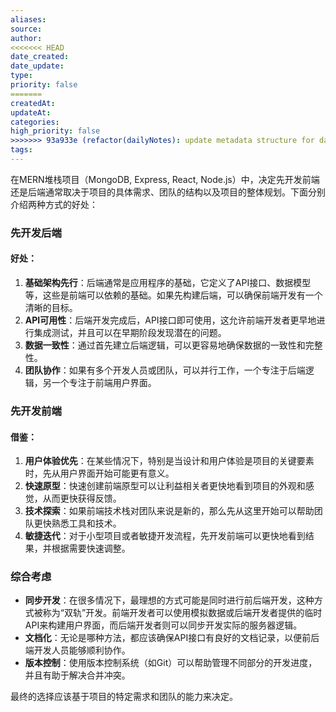 ```yaml
---
aliases: 
source: 
author: 
<<<<<<< HEAD
date_created: 
date_update: 
type: 
priority: false
=======
createdAt: 
updateAt: 
categories: 
high_priority: false
>>>>>>> 93a933e (refactor(dailyNotes): update metadata structure for daily notes)
tags:
---
```


在MERN堆栈项目（MongoDB, Express, React, Node.js）中，决定先开发前端还是后端通常取决于项目的具体需求、团队的结构以及项目的整体规划。下面分别介绍两种方式的好处：

### 先开发后端

#### 好处：
1. **基础架构先行**：后端通常是应用程序的基础，它定义了API接口、数据模型等，这些是前端可以依赖的基础。如果先构建后端，可以确保前端开发有一个清晰的目标。
2. **API可用性**：后端开发完成后，API接口即可使用，这允许前端开发者更早地进行集成测试，并且可以在早期阶段发现潜在的问题。
3. **数据一致性**：通过首先建立后端逻辑，可以更容易地确保数据的一致性和完整性。
4. **团队协作**：如果有多个开发人员或团队，可以并行工作，一个专注于后端逻辑，另一个专注于前端用户界面。

### 先开发前端

#### 借鉴：
1. **用户体验优先**：在某些情况下，特别是当设计和用户体验是项目的关键要素时，先从用户界面开始可能更有意义。
2. **快速原型**：快速创建前端原型可以让利益相关者更快地看到项目的外观和感觉，从而更快获得反馈。
3. **技术探索**：如果前端技术栈对团队来说是新的，那么先从这里开始可以帮助团队更快熟悉工具和技术。
4. **敏捷迭代**：对于小型项目或者敏捷开发流程，先开发前端可以更快地看到结果，并根据需要快速调整。

### 综合考虑
- **同步开发**：在很多情况下，最理想的方式可能是同时进行前后端开发，这种方式被称为“双轨”开发。前端开发者可以使用模拟数据或后端开发者提供的临时API来构建用户界面，而后端开发者则可以同步开发实际的服务器逻辑。
- **文档化**：无论是哪种方法，都应该确保API接口有良好的文档记录，以便前后端开发人员能够顺利协作。
- **版本控制**：使用版本控制系统（如Git）可以帮助管理不同部分的开发进度，并且有助于解决合并冲突。

最终的选择应该基于项目的特定需求和团队的能力来决定。